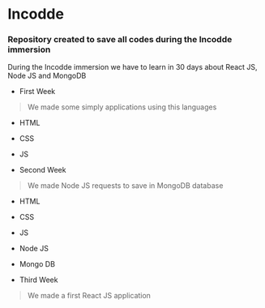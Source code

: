 # Incodde

### Repository created to save all codes during the Incodde immersion

During the Incodde immersion we have to learn in 30 days about React JS, Node JS and MongoDB 

* First Week
> We made some simply applications using this languages
  * HTML 
  * CSS 
  * JS


* Second Week
> We made Node JS requests to save in MongoDB database
   * HTML
   * CSS
   * JS
   * Node JS
   * Mongo DB

* Third Week
> We made a first React JS application
